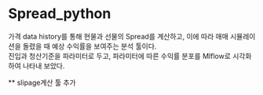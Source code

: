 # Spread_python
가격 data history를 통해 현물과 선물의 Spread를 계산하고, 이에 따라 매매 시뮬레이션을 돌렸을 때 예상 수익률을 보여주는 분석 툴이다.   
진입과 청산기준을 파라미터로 두고, 파라미터에 따른 수익률 분포를 Mlflow로 시각화하여 나타내 보았다.   

** slipage계산 툴 추가 
